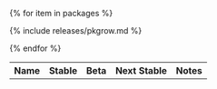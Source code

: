 
<table class="table table-bordered">
<tr>
  <th class="table-display-text-th table-display-name-th" scope="col">Name</th>
  <th scope="col">Stable</th>
  <th scope="col">Beta</th>
  <th scope="col">Next Stable</th>
  <th class="table-notes-th" scope="col">Notes</th>
</tr>
<tbody id="myTable">

{% for item in packages %}

{% include releases/pkgrow.md %}

{% endfor %}

</tbody>
</table>